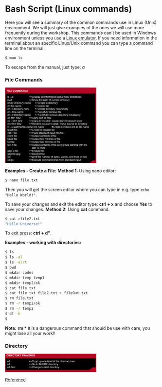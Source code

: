 # Bash Script (Linux commands)

Here you will see a summary of the common commands use in Linux (Unix) environment. We will just give examples of the ones we will use more frequently during the workshop. This commands can't be used in Windows environment unless you use a [Linux emulator](https://www.google.co.uk/url?sa=t&rct=j&q=&esrc=s&source=web&cd=2&cad=rja&uact=8&ved=0ahUKEwi5tb-ijtPPAhWD7hoKHdyTA-IQFggmMAE&url=https%3A%2F%2Fwww.cygwin.com%2F&usg=AFQjCNHet6tpyafCXeYZCDWdFVdg2_A4IQ&sig2=jK-xBiPuohBaZkfcHhnHUw).
If you need information in the terminal about an specific Linux/Unix command you can type a command line on the terminal:
```Bash
$ man ls
```
To escape from the manual, just type: *q*

### File Commands

<img src="File_commands.png" alt="File commands" style="width: 300px;"/>

**Examples - Create a File:**
**Method 1:** Using nano editor:
``` bash
$ nano file.txt
```
Then you will get the screen editor where you can type in e.g. type ```echo "Hello World!"```.

To save your changes and exit the editor type:
**ctrl + x** and choose **Yes** to save your changes.
**Method 2:** Using **cat** command.
```bash
$ cat >file2.txt
"Hello Universe!"
```
To exit press: **ctrl + d"**.


**Examples - working with directories:**
``` bash
$ ls
$ ls -al
$ ls -alrt
$ pwd
$ mkdir codes
$ mkdir temp temp1
$ mkdir temp2/ok
$ cat file.txt
$ cat file.txt file2.txt > fileOut.txt
$ rm file.txt
$ rm -r temp2/ok
$ rm -r temp2
$ df -h
$
```

**Note:** **rm \*** it is a dangerous command that should be use with care, you might lose all your work!!
### Directory

<img src="Directory_access.png" alt="Directory Access" style="width: 300px;"/>




[Reference](https://drive.google.com/drive/u/0/folders/0B_LZEs2baSXxb0FwcXRLeGRrV2c)
